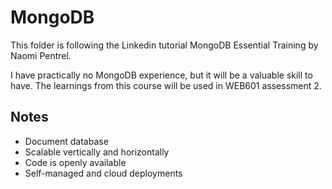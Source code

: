 # MongoDB

This folder is following the Linkedin tutorial MongoDB Essential Training by Naomi Pentrel.

I have practically no MongoDB experience, but it will be a valuable skill to have. The learnings from this course will be used in WEB601 assessment 2.


## Notes
- Document database
- Scalable vertically and horizontally
- Code is openly available
- Self-managed and cloud deployments

